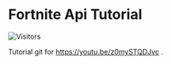 # Fortnite Api Tutorial


![Visitors](https://visitor-badge.laobi.icu/badge?page_id=Artlfmj.fortniteapitutorial )

 
Tutorial git for https://youtu.be/z0mySTQDJvc .

